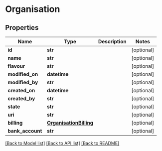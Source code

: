 # Organisation


## Properties
Name | Type | Description | Notes
------------ | ------------- | ------------- | -------------
**id** | **str** |  | [optional] 
**name** | **str** |  | [optional] 
**flavour** | **str** |  | [optional] 
**modified_on** | **datetime** |  | [optional] 
**modified_by** | **str** |  | [optional] 
**created_on** | **datetime** |  | [optional] 
**created_by** | **str** |  | [optional] 
**state** | **str** |  | [optional] 
**uri** | **str** |  | [optional] 
**billing** | [**OrganisationBilling**](OrganisationBilling.md) |  | [optional] 
**bank_account** | **str** |  | [optional] 

[[Back to Model list]](../README.md#documentation-for-models) [[Back to API list]](../README.md#documentation-for-api-endpoints) [[Back to README]](../README.md)



